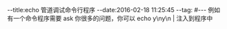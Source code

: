 --title:echo 管道调试命令行程序
--date:2016-02-18 11:25:45
--tag:
#---
例如有一个命令程序需要 ask 你很多的问题，你可以 echo y\ny\n | 注入到程序中

